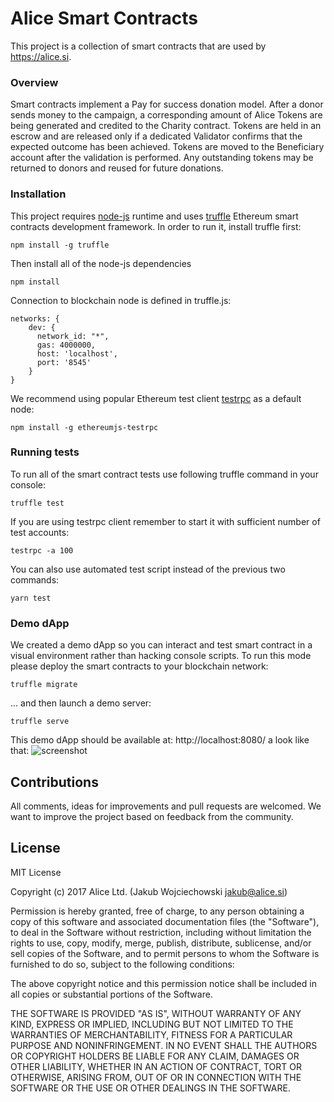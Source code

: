 # Alice Smart Contracts

This project is a collection of smart contracts that are used by <https://alice.si>.

### Overview

Smart contracts implement a Pay for success donation model. After a donor sends money to the campaign, a corresponding amount of Alice Tokens are being generated and credited to the Charity contract. Tokens are held in an escrow and are released only if a dedicated Validator confirms that the expected outcome has been achieved. Tokens are moved to the Beneficiary account after the validation is performed. Any outstanding tokens may be returned to donors and reused for future donations.

### Installation
This project requires [node-js](https://github.com/nodejs/node) runtime and uses [truffle](https://github.com/trufflesuite/truffle) Ethereum smart contracts development framework. In order to run it, install truffle first:

    npm install -g truffle

Then install all of the node-js dependencies

    npm install

Connection to blockchain node is defined in truffle.js:

    networks: {
        dev: {
          network_id: "*",
          gas: 4000000,
          host: 'localhost',
          port: '8545'
        }
    }

We recommend using popular Ethereum test client [testrpc](https://github.com/ethereumjs/testrpc) as a default node:

    npm install -g ethereumjs-testrpc

### Running tests

To run all of the smart contract tests use following truffle command in your console:

    truffle test

If you are using testrpc client remember to start it with sufficient number of test accounts:

    testrpc -a 100

You can also use automated test script instead of the previous two commands:

    yarn test

### Demo dApp

We created a demo dApp so you can interact and test smart contract in a visual environment rather than hacking console scripts. To run this mode please deploy the smart contracts to your blockchain network:

    truffle migrate

... and then launch a demo server:

    truffle serve

This demo dApp should be available at: http://localhost:8080/ a look like that:
![screenshot](https://s3.eu-west-2.amazonaws.com/alice-res/alice-dApp.png)

## Contributions

All comments, ideas for improvements and pull requests are welcomed. We want to improve the project based on feedback from the community.

## License

MIT License

Copyright (c) 2017 Alice Ltd. (Jakub Wojciechowski jakub@alice.si)

Permission is hereby granted, free of charge, to any person obtaining a copy
of this software and associated documentation files (the "Software"), to deal
in the Software without restriction, including without limitation the rights
to use, copy, modify, merge, publish, distribute, sublicense, and/or sell
copies of the Software, and to permit persons to whom the Software is
furnished to do so, subject to the following conditions:

The above copyright notice and this permission notice shall be included in all
copies or substantial portions of the Software.

THE SOFTWARE IS PROVIDED "AS IS", WITHOUT WARRANTY OF ANY KIND, EXPRESS OR
IMPLIED, INCLUDING BUT NOT LIMITED TO THE WARRANTIES OF MERCHANTABILITY,
FITNESS FOR A PARTICULAR PURPOSE AND NONINFRINGEMENT. IN NO EVENT SHALL THE
AUTHORS OR COPYRIGHT HOLDERS BE LIABLE FOR ANY CLAIM, DAMAGES OR OTHER
LIABILITY, WHETHER IN AN ACTION OF CONTRACT, TORT OR OTHERWISE, ARISING FROM,
OUT OF OR IN CONNECTION WITH THE SOFTWARE OR THE USE OR OTHER DEALINGS IN THE
SOFTWARE.
